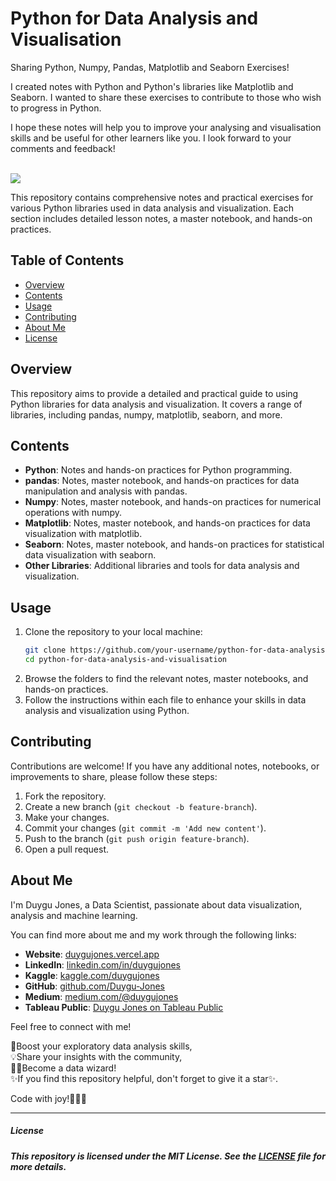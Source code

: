 
# Python for Data Analysis and Visualisation

Sharing Python, Numpy, Pandas, Matplotlib and Seaborn Exercises!

I created notes with Python and Python's libraries like Matplotlib and Seaborn. I wanted to share these exercises to contribute to those who wish to progress in Python.

I hope these notes will help you to improve your analysing and visualisation skills and be useful for other learners like you. I look forward to your comments and feedback!

</br>



<img src="https://github.com/Duygu-Jones/Python-for-Data-Analysis-and-Visualisation/blob/main/img.png" />


This repository contains comprehensive notes and practical exercises for various Python libraries used in data analysis and visualization. Each section includes detailed lesson notes, a master notebook, and hands-on practices.

## Table of Contents

- [Overview](#overview)
- [Contents](#contents)
- [Usage](#usage)
- [Contributing](#contributing)
- [About Me](#about-me)
- [License](#license)

## Overview

This repository aims to provide a detailed and practical guide to using Python libraries for data analysis and visualization. It covers a range of libraries, including pandas, numpy, matplotlib, seaborn, and more.

## Contents

- **Python**: Notes and hands-on practices for Python programming.
- **pandas**: Notes, master notebook, and hands-on practices for data manipulation and analysis with pandas.
- **Numpy**: Notes, master notebook, and hands-on practices for numerical operations with numpy.
- **Matplotlib**: Notes, master notebook, and hands-on practices for data visualization with matplotlib.
- **Seaborn**: Notes, master notebook, and hands-on practices for statistical data visualization with seaborn.
- **Other Libraries**: Additional libraries and tools for data analysis and visualization.

## Usage

1. Clone the repository to your local machine:
    ```bash
    git clone https://github.com/your-username/python-for-data-analysis-and-visualisation.git
    cd python-for-data-analysis-and-visualisation
    ```
2. Browse the folders to find the relevant notes, master notebooks, and hands-on practices.
3. Follow the instructions within each file to enhance your skills in data analysis and visualization using Python.

## Contributing

Contributions are welcome! If you have any additional notes, notebooks, or improvements to share, please follow these steps:

1. Fork the repository.
2. Create a new branch (`git checkout -b feature-branch`).
3. Make your changes.
4. Commit your changes (`git commit -m 'Add new content'`).
5. Push to the branch (`git push origin feature-branch`).
6. Open a pull request.

## About Me

I'm Duygu Jones, a Data Scientist, passionate about data visualization, analysis and machine learning. <br>

You can find more about me and my work through the following links:

- **Website**: [duygujones.vercel.app](https://duygujones.vercel.app/)
- **LinkedIn**: [linkedin.com/in/duygujones](https://www.linkedin.com/in/duygujones/)
- **Kaggle**: [kaggle.com/duygujones](https://www.kaggle.com/duygujones)
- **GitHub**: [github.com/Duygu-Jones](https://github.com/Duygu-Jones)
- **Medium**: [medium.com/@duygujones](https://medium.com/@duygujones)
- **Tableau Public**: [Duygu Jones on Tableau Public](https://public.tableau.com/app/profile/duygu.jones/vizzes)

Feel free to connect with me!<br>


🎯Boost your exploratory data analysis skills,<br> 
💡Share your insights with the community, <br>
👩‍💻Become a data wizard! <br>
✨If you find this repository helpful, don't forget to give it a star✨.<br>

Code with joy!👩‍💻✨

---


##### License

##### This repository is licensed under the MIT License. See the [LICENSE](LICENSE) file for more details.
